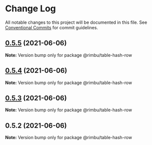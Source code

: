 # Change Log

All notable changes to this project will be documented in this file.
See [Conventional Commits](https://conventionalcommits.org) for commit guidelines.

## [0.5.5](https://github.com/rimbu-org/rimbu/compare/@rimbu/table-hash-row@0.5.4...@rimbu/table-hash-row@0.5.5) (2021-06-06)

**Note:** Version bump only for package @rimbu/table-hash-row





## [0.5.4](https://github.com/rimbu-org/rimbu/compare/@rimbu/table-hash-row@0.5.3...@rimbu/table-hash-row@0.5.4) (2021-06-06)

**Note:** Version bump only for package @rimbu/table-hash-row





## [0.5.3](https://github.com/rimbu-org/rimbu/compare/@rimbu/table-hash-row@0.5.2...@rimbu/table-hash-row@0.5.3) (2021-06-06)

**Note:** Version bump only for package @rimbu/table-hash-row





## 0.5.2 (2021-06-06)

**Note:** Version bump only for package @rimbu/table-hash-row
